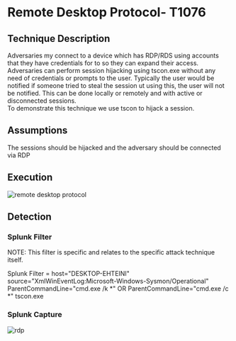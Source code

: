 # Remote Desktop Protocol- T1076

## Technique Description
Adversaries my connect to a device which has RDP/RDS using accounts that they have credentials for to so they can expand their access.  
Adversaries can perform session hijacking using tscon.exe without any need of credentials or prompts to the user. Typically the user would be notified if someone tried to steal the session ut using this, the user will not be notified. This can be done locally or remotely and with active or disconnected sessions.  
To demonstrate this technique we use tscon to hijack a session.

## Assumptions
The sessions should be hijacked and the adversary should be connected via RDP

## Execution
![remote desktop protocol](https://user-images.githubusercontent.com/36422282/55610082-303fd280-5750-11e9-8960-b7a61c092f3d.JPG)

## Detection
### Splunk Filter

NOTE: This filter is specific and relates to the specific attack technique itself.

Splunk Filter = host="DESKTOP-EHTEINI" source="XmlWinEventLog:Microsoft-Windows-Sysmon/Operational" ParentCommandLine="cmd.exe /k *" OR ParentCommandLine="cmd.exe /c *" tscon.exe 

### Splunk Capture
![rdp](https://user-images.githubusercontent.com/36422282/55976747-25f36c00-5c5b-11e9-94de-268119876eab.png)
